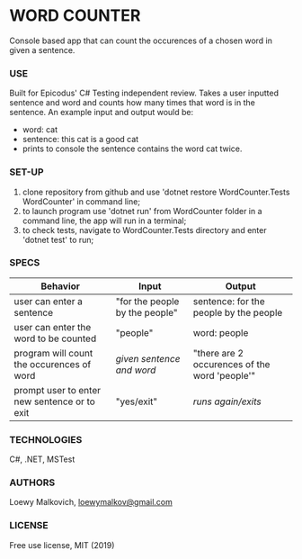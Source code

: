 # WORD COUNTER

Console based app that can count the occurences of a chosen word in given a sentence. 

### USE

Built for Epicodus' C# Testing independent review. Takes a user inputted sentence and word and counts how many times that word is in the sentence. An example input and output would be:
- word: cat
- sentence: this cat is a good cat
- prints to console the sentence contains the word cat twice. 

### SET-UP

1. clone repository from github and use 'dotnet restore WordCounter.Tests WordCounter' in command line;
2. to launch program use 'dotnet run' from WordCounter folder in a command line, the app will run in a terminal;
3. to check tests, navigate to WordCounter.Tests directory and enter 'dotnet test' to run;

### SPECS

| Behavior | Input | Output |
|-|-|-|
| user can enter a sentence | "for the people by the people" | sentence: for the people by the people |
| user can enter the word to be counted | "people" | word: people |
| program will count the occurences of word | _given sentence and word_ | "there are 2 occurences of the word 'people'" |
| prompt user to enter new sentence or to exit | "yes/exit" | _runs again/exits_ |


### TECHNOLOGIES

C#, .NET, MSTest

### AUTHORS

Loewy Malkovich, loewymalkov@gmail.com

### LICENSE

Free use license, MIT (2019)